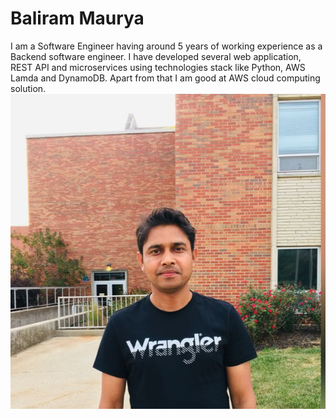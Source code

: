 
# Baliram Maurya 

I am a Software Engineer having around 5 years of working experience as a Backend software engineer. I have developed several  web application, REST API and microservices using technologies stack like Python, AWS Lamda and DynamoDB. Apart from that I am good at AWS cloud computing solution. 
![Profile picture](pp.jpg)

